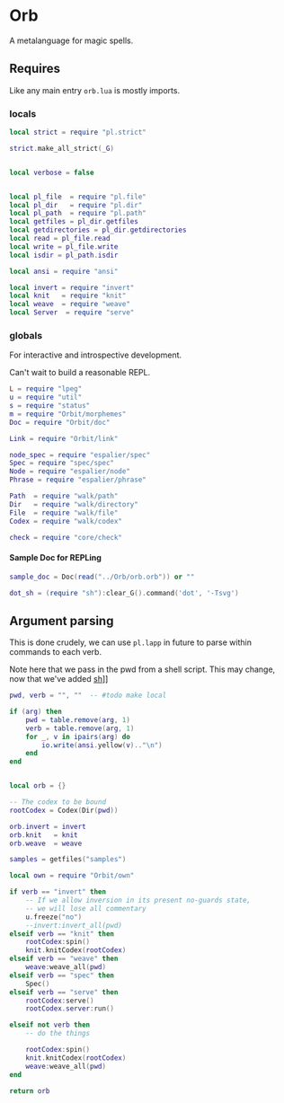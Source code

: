# Orb

A metalanguage for magic spells.


## Requires

Like any main entry ``orb.lua`` is mostly imports.


### locals

```lua
local strict = require "pl.strict"

strict.make_all_strict(_G)


local verbose = false


local pl_file  = require "pl.file"
local pl_dir   = require "pl.dir"
local pl_path  = require "pl.path"
local getfiles = pl_dir.getfiles
local getdirectories = pl_dir.getdirectories
local read = pl_file.read
local write = pl_file.write
local isdir = pl_path.isdir

local ansi = require "ansi"

local invert = require "invert"
local knit   = require "knit"
local weave  = require "weave"
local Server  = require "serve"


```
### globals

  For interactive and introspective development.


Can't wait to build a reasonable REPL.

```lua
L = require "lpeg"
u = require "util"
s = require "status"
m = require "Orbit/morphemes"
Doc = require "Orbit/doc"

Link = require "Orbit/link"

node_spec = require "espalier/spec"
Spec = require "spec/spec"
Node = require "espalier/node"
Phrase = require "espalier/phrase"

Path  = require "walk/path"
Dir   = require "walk/directory"
File  = require "walk/file"
Codex = require "walk/codex"

check = require "core/check"
```
#### Sample Doc for REPLing

```lua
sample_doc = Doc(read("../Orb/orb.orb")) or ""

dot_sh = (require "sh"):clear_G().command('dot', '-Tsvg')
```
## Argument parsing

This is done crudely, we can use ``pl.lapp`` in future to parse within
commands to each verb.


Note here that we pass in the pwd from a shell script. This may
change, now that we've added [sh](../lib/sh.lua)]]

```lua
pwd, verb = "", ""  -- #todo make local

if (arg) then
    pwd = table.remove(arg, 1)
    verb = table.remove(arg, 1)
    for _, v in ipairs(arg) do
        io.write(ansi.yellow(v).."\n")
    end
end


local orb = {}

-- The codex to be bound
rootCodex = Codex(Dir(pwd))

orb.invert = invert
orb.knit   = knit
orb.weave  = weave

samples = getfiles("samples")

local own = require "Orbit/own"

if verb == "invert" then
    -- If we allow inversion in its present no-guards state,
    -- we will lose all commentary
    u.freeze("no")
    --invert:invert_all(pwd)
elseif verb == "knit" then
    rootCodex:spin()
    knit.knitCodex(rootCodex)
elseif verb == "weave" then
    weave:weave_all(pwd)
elseif verb == "spec" then
    Spec()
elseif verb == "serve" then
    rootCodex:serve()
    rootCodex.server:run()

elseif not verb then
    -- do the things

    rootCodex:spin()
    knit.knitCodex(rootCodex)
    weave:weave_all(pwd)
end

return orb
```
